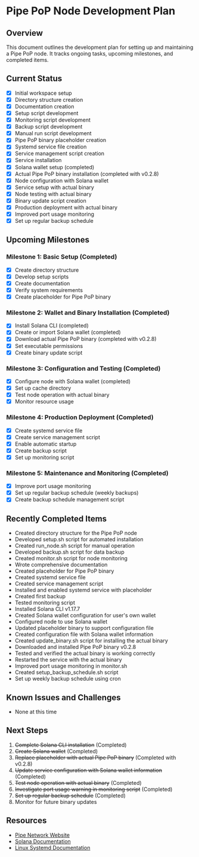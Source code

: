 # Pipe PoP Node Development Plan

## Overview

This document outlines the development plan for setting up and maintaining a Pipe PoP node. It tracks ongoing tasks, upcoming milestones, and completed items.

## Current Status

- [x] Initial workspace setup
- [x] Directory structure creation
- [x] Documentation creation
- [x] Setup script development
- [x] Monitoring script development
- [x] Backup script development
- [x] Manual run script development
- [x] Pipe PoP binary placeholder creation
- [x] Systemd service file creation
- [x] Service management script creation
- [x] Service installation
- [x] Solana wallet setup (completed)
- [x] Actual Pipe PoP binary installation (completed with v0.2.8)
- [x] Node configuration with Solana wallet
- [x] Service setup with actual binary
- [x] Node testing with actual binary
- [x] Binary update script creation
- [x] Production deployment with actual binary
- [x] Improved port usage monitoring
- [x] Set up regular backup schedule

## Upcoming Milestones

### Milestone 1: Basic Setup (Completed)
- [x] Create directory structure
- [x] Develop setup scripts
- [x] Create documentation
- [x] Verify system requirements
- [x] Create placeholder for Pipe PoP binary

### Milestone 2: Wallet and Binary Installation (Completed)
- [x] Install Solana CLI (completed)
- [x] Create or import Solana wallet (completed)
- [x] Download actual Pipe PoP binary (completed with v0.2.8)
- [x] Set executable permissions
- [x] Create binary update script

### Milestone 3: Configuration and Testing (Completed)
- [x] Configure node with Solana wallet (completed)
- [x] Set up cache directory
- [x] Test node operation with actual binary
- [x] Monitor resource usage

### Milestone 4: Production Deployment (Completed)
- [x] Create systemd service file
- [x] Create service management script
- [x] Enable automatic startup
- [x] Create backup script
- [x] Set up monitoring script

### Milestone 5: Maintenance and Monitoring (Completed)
- [x] Improve port usage monitoring
- [x] Set up regular backup schedule (weekly backups)
- [x] Create backup schedule management script

## Recently Completed Items

- Created directory structure for the Pipe PoP node
- Developed setup.sh script for automated installation
- Created run_node.sh script for manual operation
- Developed backup.sh script for data backup
- Created monitor.sh script for node monitoring
- Wrote comprehensive documentation
- Created placeholder for Pipe PoP binary
- Created systemd service file
- Created service management script
- Installed and enabled systemd service with placeholder
- Created first backup
- Tested monitoring script
- Installed Solana CLI v1.17.7
- Created Solana wallet configuration for user's own wallet
- Configured node to use Solana wallet
- Updated placeholder binary to support configuration file
- Created configuration file with Solana wallet information
- Created update_binary.sh script for installing the actual binary
- Downloaded and installed Pipe PoP binary v0.2.8
- Tested and verified the actual binary is working correctly
- Restarted the service with the actual binary
- Improved port usage monitoring in monitor.sh
- Created setup_backup_schedule.sh script
- Set up weekly backup schedule using cron

## Known Issues and Challenges

- None at this time

## Next Steps

1. ~~Complete Solana CLI installation~~ (Completed)
2. ~~Create Solana wallet~~ (Completed)
3. ~~Replace placeholder with actual Pipe PoP binary~~ (Completed with v0.2.8)
4. ~~Update service configuration with Solana wallet information~~ (Completed)
5. ~~Test node operation with actual binary~~ (Completed)
6. ~~Investigate port usage warning in monitoring script~~ (Completed)
7. ~~Set up regular backup schedule~~ (Completed)
8. Monitor for future binary updates

## Resources

- [Pipe Network Website](https://pipe.network)
- [Solana Documentation](https://docs.solana.com)
- [Linux Systemd Documentation](https://www.freedesktop.org/software/systemd/man/systemd.service.html) 